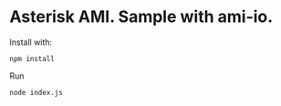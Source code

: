 Asterisk AMI. Sample with ami-io.
===========================

Install with:

    npm install 

Run 
 
    node index.js
